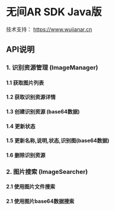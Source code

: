 # 无间AR SDK Java版

技术支持： https://www.wujianar.cn

## API说明

### 1. 识别资源管理 (ImageManager)

#### 1.1 获取图片列表

#### 1.2 获取识别资源详情

#### 1.3 创建识别资源 (base64数据)

#### 1.4 更新状态

#### 1.5 更新名称,说明,状态,识别图(base64数据)

#### 1.6 删除识别资源

### 2. 图片搜索 (ImageSearcher)

#### 2.1 使用图片文件搜索

#### 2.1 使用图片base64数据搜索